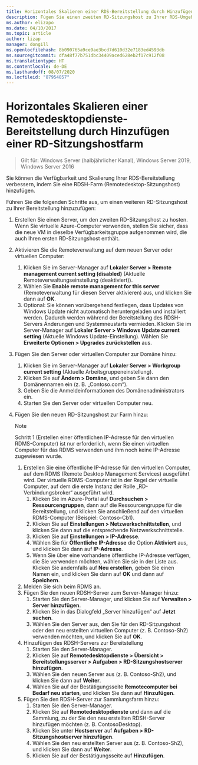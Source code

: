```yaml
---
title: Horizontales Skalieren einer RDS-Bereitstellung durch Hinzufügen einer RD-Sitzungshostfarm
description: Fügen Sie einen zweiten RD-Sitzungshost zu Ihrer RDS-Umgebung hinzu.
ms.author: elizapo
ms.date: 04/10/2017
ms.topic: article
author: lizap
manager: dongill
ms.openlocfilehash: 8b090765a9ce9ae3bcd7d610d32e7183ed4593db
ms.sourcegitcommit: dfa48f77b751dbc34409aced628eb2f17c912f08
ms.translationtype: HT
ms.contentlocale: de-DE
ms.lasthandoff: 08/07/2020
ms.locfileid: "87954857"
---
```

# <a name="scale-out-your-remote-desktop-services-deployment-by-adding-an-rd-session-host-farm"></a>Horizontales Skalieren einer Remotedesktopdienste-Bereitstellung durch Hinzufügen einer RD-Sitzungshostfarm

>Gilt für: Windows Server (halbjährlicher Kanal), Windows Server 2019, Windows Server 2016

Sie können die Verfügbarkeit und Skalierung Ihrer RDS-Bereitstellung verbessern, indem Sie eine RDSH-Farm (Remotedesktop-Sitzungshost) hinzufügen.


Führen Sie die folgenden Schritte aus, um einen weiteren RD-Sitzungshost zu Ihrer Bereitstellung hinzuzufügen:

1. Erstellen Sie einen Server, um den zweiten RD-Sitzungshost zu hosten. Wenn Sie virtuelle Azure-Computer verwenden, stellen Sie sicher, dass die neue VM in dieselbe Verfügbarkeitsgruppe aufgenommen wird, die auch Ihren ersten RD-Sitzungshost enthält.
2. Aktivieren Sie die Remoteverwaltung auf dem neuen Server oder virtuellen Computer:
   1. Klicken Sie im Server-Manager auf **Lokaler Server > Remote management current setting (disabled)** (Aktuelle Remoteverwaltungseinstellung (deaktiviert)).
   2. Wählen Sie **Enable remote management for this server** (Remoteverwaltung für diesen Server aktivieren) aus, und klicken Sie dann auf **OK**.
   3. Optional: Sie können vorübergehend festlegen, dass Updates von Windows Update nicht automatisch heruntergeladen und installiert werden. Dadurch werden während der Bereitstellung des RDSH-Servers Änderungen und Systemneustarts vermieden. Klicken Sie im Server-Manager auf **Lokaler Server > Windows Update current setting** (Aktuelle Windows Update-Einstellung). Wählen Sie **Erweiterte Optionen > Upgrades zurückstellen** aus.
3. Fügen Sie den Server oder virtuellen Computer zur Domäne hinzu:
   1. Klicken Sie im Server-Manager auf **Lokaler Server > Workgroup current setting** (Aktuelle Arbeitsgruppeneinstellung).
   2. Klicken Sie auf **Ändern > Domäne**, und geben Sie dann den Domänennamen ein (z. B. „Contoso.com“).
   3. Geben Sie die Anmeldeinformationen des Domänenadministrators ein.
   4. Starten Sie den Server oder virtuellen Computer neu.
4. Fügen Sie den neuen RD-Sitzungshost zur Farm hinzu:
   >[!NOTE]
   > Schritt 1 (Erstellen einer öffentlichen IP-Adresse für den virtuellen RDMS-Computer) ist nur erforderlich, wenn Sie einen virtuellen Computer für das RDMS verwenden und ihm noch keine IP-Adresse zugewiesen wurde.

   1. Erstellen Sie eine öffentliche IP-Adresse für den virtuellen Computer, auf dem RDMS (Remote Desktop Management Services) ausgeführt wird. Der virtuelle RDMS-Computer ist in der Regel der virtuelle Computer, auf dem die erste Instanz der Rolle „RD-Verbindungsbroker“ ausgeführt wird.
       1. Klicken Sie im Azure-Portal auf **Durchsuchen > Ressourcengruppen**, dann auf die Ressourcengruppe für die Bereitstellung, und klicken Sie anschließend auf den virtuellen RDMS-Computer (Beispiel: Contoso-Cb1).
       2. Klicken Sie auf **Einstellungen > Netzwerkschnittstellen**, und klicken Sie dann auf die entsprechende Netzwerkschnittstelle.
       3. Klicken Sie auf **Einstellungen > IP-Adresse**.
       4. Wählen Sie für **Öffentliche IP-Adresse** die Option **Aktiviert** aus, und klicken Sie dann auf **IP-Adresse**.
       5. Wenn Sie über eine vorhandene öffentliche IP-Adresse verfügen, die Sie verwenden möchten, wählen Sie sie in der Liste aus. Klicken Sie andernfalls auf **Neu erstellen**, geben Sie einen Namen ein, und klicken Sie dann auf **OK** und dann auf **Speichern**.
   2. Melden Sie sich beim RDMS an.
   3. Fügen Sie den neuen RDSH-Server zum Server-Manager hinzu:
       1. Starten Sie den Server-Manager, und klicken Sie auf **Verwalten > Server hinzufügen**.
       2. Klicken Sie in das Dialogfeld „Server hinzufügen“ auf **Jetzt suchen**.
       3. Wählen Sie den Server aus, den Sie für den RD-Sitzungshost oder den neu erstellten virtuellen Computer (z. B. Contoso-Sh2) verwenden möchten, und klicken Sie auf **OK**.
   4. Hinzufügen des RDSH-Servers zur Bereitstellung
       1. Starten Sie den Server-Manager.
       2. Klicken Sie auf **Remotedesktopdienste > Übersicht > Bereitstellungsserver > Aufgaben > RD-Sitzungshostserver hinzufügen**.
       3. Wählen Sie den neuen Server aus (z. B. Contoso-Sh2), und klicken Sie dann auf **Weiter**.
       4. Wählen Sie auf der Bestätigungsseite **Remotecomputer bei Bedarf neu starten**, und klicken Sie dann auf **Hinzufügen**.
   5. Fügen Sie den RDSH-Server zur Sammlungsfarm hinzu:
       1. Starten Sie den Server-Manager.
       2. Klicken Sie auf **Remotedesktopdienste** und dann auf die Sammlung, zu der Sie den neu erstellten RDSH-Server hinzufügen möchten (z. B. ContosoDesktop).
       3. Klicken Sie unter **Hostserver** auf **Aufgaben > RD-Sitzungshostserver hinzufügen**.
       4. Wählen Sie den neu erstellten Server aus (z. B. Contoso-Sh2), und klicken Sie dann auf **Weiter**.
       5. Klicken Sie auf der Bestätigungsseite auf **Hinzufügen**.

